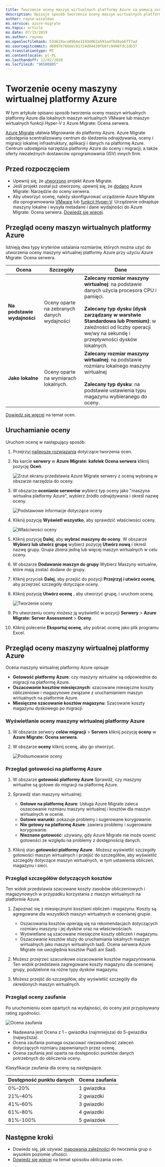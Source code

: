 ```yaml
---
title: Tworzenie oceny maszyn wirtualnych platformy Azure za pomocą oceny serwera Azure Migrate | Microsoft Docs
description: Opisuje sposób tworzenia oceny maszyn wirtualnych platformy Azure za pomocą narzędzia do oceny Azure Migrate Server
author: rayne-wiselman
ms.service: azure-migrate
ms.topic: article
ms.date: 07/15/2019
ms.author: raynew
ms.openlocfilehash: 534619ace09b4e11934062a591adf8d9ab6f77ad
ms.sourcegitcommit: d60976768dec91724d94430fb6fc9498fdc1db37
ms.translationtype: MT
ms.contentlocale: pl-PL
ms.lasthandoff: 12/02/2020
ms.locfileid: "96500805"
---
```

# <a name="create-an-azure-vm-assessment"></a>Tworzenie oceny maszyny wirtualnej platformy Azure

W tym artykule opisano sposób tworzenia oceny maszyn wirtualnych platformy Azure dla lokalnych maszyn wirtualnych VMware lub maszyn wirtualnych funkcji Hyper-V z Azure Migrate: Ocena serwera.

[Azure Migrate](migrate-services-overview.md) ułatwia Migrowanie do platformy Azure. Azure Migrate udostępnia scentralizowany centrum do śledzenia odnajdywania, oceny i migracji lokalnej infrastruktury, aplikacji i danych na platformę Azure. Centrum udostępnia narzędzia platformy Azure do oceny i migracji, a także oferty niezależnych dostawców oprogramowania (ISV) innych firm. 

## <a name="before-you-start"></a>Przed rozpoczęciem

- Upewnij się, że [utworzono](./create-manage-projects.md) projekt Azure Migrate.
- Jeśli projekt został już utworzony, upewnij się, że [dodano](how-to-assess.md) Azure Migrate: Narzędzie do oceny serwera.
- Aby utworzyć ocenę, należy skonfigurować urządzenie Azure Migrate dla oprogramowania [VMware](how-to-set-up-appliance-vmware.md) lub [funkcji Hyper-V](how-to-set-up-appliance-hyper-v.md). Urządzenie odnajduje maszyny lokalne i wysyła metadane i dane wydajności do Azure Migrate: Ocena serwera. [Dowiedz się więcej](migrate-appliance.md).


## <a name="azure-vm-assessment-overview"></a>Przegląd oceny maszyn wirtualnych platformy Azure
Istnieją dwa typy kryteriów ustalania rozmiarów, których można użyć do utworzenia oceny maszyny wirtualnej platformy Azure przy użyciu Azure Migrate: Ocena serwera.

**Ocena** | **Szczegóły** | **Dane**
--- | --- | ---
**Na podstawie wydajności** | Oceny oparte na zebranych danych wydajności | **Zalecany rozmiar maszyny wirtualnej**: na podstawie danych użycia procesora CPU i pamięci.<br/><br/> **Zalecany typ dysku (dysk zarządzany w warstwie Standardowa lub Premium)**: w zależności od liczby operacji we/wy na sekundę i przepływności dysków lokalnych.
**Jako lokalne** | Oceny oparte na wymiarach lokalnych. | **Zalecany rozmiar maszyny wirtualnej**: na podstawie rozmiaru lokalnego maszyny wirtualnej<br/><br> **Zalecany typ dysku**: na podstawie ustawienia typu magazynu wybieranego do oceny.

[Dowiedz się więcej](concepts-assessment-calculation.md) na temat ocen.

## <a name="run-an-assessment"></a>Uruchamianie oceny

Uruchom ocenę w następujący sposób:

1. Przejrzyj [najlepsze rozwiązania](best-practices-assessment.md) dotyczące tworzenia ocen.
2. Na karcie **serwery** w **Azure Migrate: kafelek Ocena serwera** kliknij pozycję **Oceń**.

    ![Zrzut ekranu przedstawia Azure Migrate serwery z oceną wybraną w obszarze narzędzia do oceny.](./media/how-to-create-assessment/assess.png)

3. W obszarze **ocenianie serwerów** wybierz typ oceny jako "maszyna wirtualna platformy Azure", wybierz źródło odnajdywania i określ nazwę oceny.

    ![Podstawowe informacje dotyczące oceny](./media/how-to-create-assessment/assess-servers-azurevm.png)

4. Kliknij pozycję **Wyświetl wszystko**, aby sprawdzić właściwości oceny.

    ![Właściwości oceny](./media/how-to-create-assessment//view-all.png)

5. Kliknij pozycję **Dalej**, aby **wybrać maszyny do oceny**. W obszarze **Wybierz lub utwórz grupę** wybierz pozycję **Utwórz nową** i określ nazwę grupy. Grupa zbiera jedną lub więcej maszyn wirtualnych w celu oceny.
6. W obszarze **Dodawanie maszyn do grupy** Wybierz Maszyny wirtualne, które mają zostać dodane do grupy.
7. Kliknij przycisk **Dalej**, aby przejść do pozycji **Przejrzyj i utwórz ocenę**, aby przejrzeć szczegóły dotyczące oceny.
8. Kliknij pozycję **Utwórz ocenę** , aby utworzyć grupę, i uruchom ocenę.

    ![Tworzenie oceny](./media/how-to-create-assessment//assessment-create.png)

9. Po utworzeniu oceny możesz ją wyświetlić w pozycji **Serwery** > **Azure Migrate: Server Assessment** > **Oceny**.
10. Kliknij polecenie **Eksportuj ocenę**, aby pobrać ocenę jako plik programu Excel.



## <a name="review-an-azure-vm-assessment"></a>Przegląd oceny maszyny wirtualnej platformy Azure

Ocena maszyny wirtualnej platformy Azure opisuje:

- **Gotowość platformy Azure**: czy maszyny wirtualne są odpowiednie do migracji na platformę Azure.
- **Oszacowanie kosztów miesięcznych**: szacowane miesięczne koszty obliczeniowe i magazynowe związane z uruchamianiem maszyn wirtualnych na platformie Azure.
- **Miesięczne szacowanie kosztów magazynu**: Szacowane koszty magazynu dyskowego po migracji.

### <a name="view-an-azure-vm-assessment"></a>Wyświetlanie oceny maszyny wirtualnej platformy Azure

1. W obszarze serwery **celów migracji**  >   **Servers** kliknij pozycję **oceny** w **Azure Migrate: Ocena serwera**.
2. W obszarze **oceny** kliknij ocenę, aby go otworzyć.

    ![Podsumowanie oceny](./media/how-to-create-assessment/assessment-summary.png)

### <a name="review-azure-readiness"></a>Przegląd gotowości na platformę Azure

1. W obszarze **gotowość platformy Azure** Sprawdź, czy maszyny wirtualne są gotowe do migracji na platformę Azure.
2. Sprawdź stan maszyny wirtualnej:
    - **Gotowe na platformę Azure**: Usługa Azure Migrate zaleca oszacowanie rozmiaru maszyny wirtualnej i kosztów dla maszyn wirtualnych w ocenie.
    - **Gotowe warunki**: pokazuje problemy i sugerowane korygowanie.
    - **Nie gotowy na platformę Azure**: zawiera problemy i sugerowane korygowanie.
    - **Nieznane gotowość**: używany, gdy Azure Migrate nie może ocenić gotowości ze względu na problemy z dostępnością danych.

3. Kliknij stan **gotowości platformy Azure** . Możesz wyświetlić szczegóły gotowości maszyn wirtualnych i przejść do szczegółów, aby wyświetlić szczegóły dotyczące maszyn wirtualnych, w tym ustawienia obliczeń, magazynu i sieci.



### <a name="review-cost-details"></a>Przegląd szczegółów dotyczących kosztów

Ten widok przedstawia szacowane koszty zasobów obliczeniowych i magazynowych w przypadku korzystania z maszyn wirtualnych na platformie Azure.

1. Zapoznać się z miesięcznymi kosztami obliczeń i magazynu. Koszty są agregowane dla wszystkich maszyn wirtualnych w ocenianej grupie.

    - Oszacowania kosztów opierają się na rekomendacjach dotyczących rozmiaru maszyny i jej dysków oraz na właściwościach.
    - Wyświetlane są szacowane miesięczne koszty obliczeń i magazynu.
    - Oszacowanie kosztów służy do uruchamiania lokalnych maszyn wirtualnych jako maszyn wirtualnych IaaS. Ocena serwera Azure Migrate nie uwzględnia kosztów PaaS ani SaaS.

2. Możesz przejrzeć szacunkowe oszacowanie kosztów magazynowania. Ten widok przedstawia zagregowane koszty magazynu dla ocenianej grupy, podzielone na różne typy dysków magazynu.
3. Możesz przejść do szczegółów, aby wyświetlić szczegóły dla określonych maszyn wirtualnych.


### <a name="review-confidence-rating"></a>Przegląd oceny zaufania

Po uruchomieniu ocen opartych na wydajności, do oceny jest przypisywany rating zgodności.

![Ocena zaufania](./media/how-to-create-assessment/confidence-rating.png)

- Nadawana jest Ocena z 1 – gwiazdka (najmniejsza) do 5-gwiazdka (najwyższa).
- Ocena zaufania pomaga oszacować niezawodność zaleceń dotyczących rozmiaru zapewnianych przez ocenę.
- Ocena zaufania jest oparta na dostępności punktów danych potrzebnych do obliczenia oceny.

Klasyfikacje zaufania dla oceny są następujące.

**Dostępność punktu danych** | **Ocena zaufania**
--- | ---
0%–20% | 1 gwiazdka
21%–40% | 2 gwiazdki
41%–60% | 3 gwiazdki
61%–80% | 4 gwiazdki
81%–100% | 5 gwiazdek




## <a name="next-steps"></a>Następne kroki

- Dowiedz się, jak używać [mapowania zależności](how-to-create-group-machine-dependencies.md) do tworzenia grup o wysokim poziomie ufności.
- [Dowiedz się więcej](concepts-assessment-calculation.md) na temat sposobu obliczania ocen.